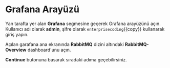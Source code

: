 # Grafana Arayüzü

Yan tarafta yer alan **Grafana** segmesine geçerek Grafana arayüzünü açın. Kullanıcı adı olarak **admin**, şifre olarak `enterprisecoding`{{copy}} kullanarak giriş yapın.

Açılan garafana ana ekranında **RabbitMQ** dizini altındaki **RabbitMQ-Overview** dashboard'unu açın.

**Continue** butonuna basarak sıradaki adıma geçebilirsiniz.